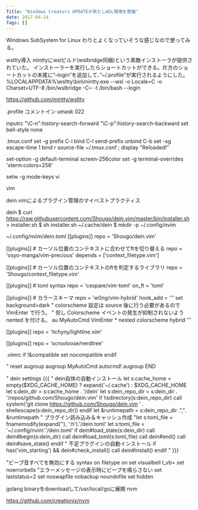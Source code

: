 ```yaml
---
Title: "Windows Creators UPDATEが来たしWSL環境を整備"
date: 2017-04-14
Tags: []
---
```


Windows SubSystem for Linux
わりとよくなっていそうな感じなので使ってみる。

wsltty導入
minttyにwslビルド(wslbridge同梱)という素敵インストーラが提供されていた。
インストーラーを実行したらショートカットができる。片方のショートカットの末尾に”–login”を追加して、”~/.profile”が実行されるようにした。
%LOCALAPPDATA%\wsltty\bin\mintty.exe --wsl -o Locale=C -o Charset=UTF-8 /bin/wslbridge -C~ -t /bin/bash --login


https://github.com/mintty/wsltty

.profile
コメントイン
umask 022

inputrc
"\C-n":history-search-forward
"\C-p":history-search-backward
set bell-style none

.tmux.conf
set -g prefix C-l
bind C-l send-prefix
unbind C-b
set -sg escape-time 1
bind r source-file ~/.tmux.conf \; display "Reloaded!"

set-option -g default-terminal screen-256color
set -g terminal-overrides 'xterm:colors=256'

setw -g mode-keys vi

vim

dein.vimによるプラグイン管理のマイベストプラクティス

dein
$ curl https://raw.githubusercontent.com/Shougo/dein.vim/master/bin/installer.sh > installer.sh
$ sh installer.sh ~/.cache/dein
$ mkdir -p ~/.config/nvim

~/.config/nvim/dein.toml
[[plugins]]
repo = 'Shougo/dein.vim'

[[plugins]] # カーソル位置のコンテキストに合わせてftを切り替える
repo = 'osyo-manga/vim-precious'
depends = ['context_filetype.vim']

[[plugins]] # カーソル位置のコンテキストのftを判定するライブラリ
repo = 'Shougo/context_filetype.vim'

[[plugins]] # toml syntax
repo = 'cespare/vim-toml'
on_ft = 'toml'

[[plugins]] # カラースキーマ
repo = 'w0ng/vim-hybrid'
hook_add = '''
set background=dark
" colorscheme 設定は source 後に行う必要があるので VimEnter で行う。
" 但し Colorscheme イベントの発生が抑制されないよう nented を付ける。
au MyAutoCmd VimEnter * nested colorscheme hybrid
'''

[[plugins]]
repo = 'itchyny/lightline.vim'

[[plugins]]
repo = 'scrooloose/nerdtree'

.vimrc
if !&compatible
  set nocompatible
endif

" reset augroup
augroup MyAutoCmd
  autocmd!
augroup END

" dein settings {{{
" dein自体の自動インストール
let s:cache_home = empty($XDG_CACHE_HOME) ? expand('~/.cache') : $XDG_CACHE_HOME
let s:dein_dir = s:cache_home . '/dein'
let s:dein_repo_dir = s:dein_dir . '/repos/github.com/Shougo/dein.vim'
if !isdirectory(s:dein_repo_dir)
  call system('git clone https://github.com/Shougo/dein.vim ' . shellescape(s:dein_repo_dir))
endif
let &runtimepath = s:dein_repo_dir .",". &runtimepath
" プラグイン読み込み＆キャッシュ作成
"let s:toml_file = fnamemodify(expand('<sfile>'), ':h').'/dein.toml'
let s:toml_file = '~/.config/nvim'.'/dein.toml'
if dein#load_state(s:dein_dir)
  call dein#begin(s:dein_dir)
  call dein#load_toml(s:toml_file)
  call dein#end()
  call dein#save_state()
endif
" 不足プラグインの自動インストール
if has('vim_starting') && dein#check_install()
  call dein#install()
endif
" }}}

"ビープ音すべてを無効にする
syntax on
filetype on
set visualbell t_vb=
set noerrorbells "エラーメッセージの表示時にビープを鳴らさない
set laststatus=2
set noswapfile nobackup noundofile
set hidden

golang
binaryをdownloadして/usr/local/goに展開
nvm

https://github.com/creationix/nvm

